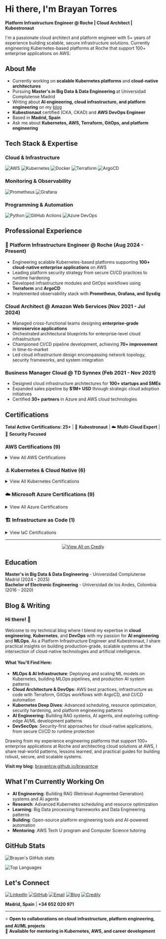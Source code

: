 # Hi there, I'm Brayan Torres 

**Platform Infrastructure Engineer @ Roche | Cloud Architect | Kubestronaut**

I'm a passionate cloud architect and platform engineer with 5+ years of experience building scalable, secure infrastructure solutions. Currently engineering Kubernetes-based platforms at Roche that support 100+ enterprise applications on AWS.

## About Me

-  Currently working on **scalable Kubernetes platforms** and **cloud-native architectures** 
-  Pursuing **Master's in Big Data & Data Engineering** at Universidad Complutense Madrid
-  Writing about **AI engineering, cloud infrastructure, and platform engineering** on my [blog](https://brayantcw.github.io/brayantcw)
-  **Kubestronaut** certified (CKA, CKAD) and **AWS DevOps Engineer**
-  Based in **Madrid, Spain**
-  Ask me about **Kubernetes, AWS, Terraform, GitOps, and platform engineering**

##  Tech Stack & Expertise

### Cloud & Infrastructure
![AWS](https://img.shields.io/badge/AWS-232F3E?style=flat&logo=amazon-aws&logoColor=white)
![Kubernetes](https://img.shields.io/badge/Kubernetes-326CE5?style=flat&logo=kubernetes&logoColor=white)
![Docker](https://img.shields.io/badge/Docker-2496ED?style=flat&logo=docker&logoColor=white)
![Terraform](https://img.shields.io/badge/Terraform-623CE4?style=flat&logo=terraform&logoColor=white)
![ArgoCD](https://img.shields.io/badge/ArgoCD-EF7B4D?style=flat&logo=argo&logoColor=white)

### Monitoring & Observability
![Prometheus](https://img.shields.io/badge/Prometheus-E6522C?style=flat&logo=prometheus&logoColor=white)
![Grafana](https://img.shields.io/badge/Grafana-F46800?style=flat&logo=grafana&logoColor=white)

### Programming & Automation
![Python](https://img.shields.io/badge/Python-3776AB?style=flat&logo=python&logoColor=white)
![GitHub Actions](https://img.shields.io/badge/GitHub_Actions-2088FF?style=flat&logo=github-actions&logoColor=white)
![Azure DevOps](https://img.shields.io/badge/Azure_DevOps-0078D4?style=flat&logo=azure-devops&logoColor=white)

## Professional Experience

### 🏢 **Platform Infrastructure Engineer** @ Roche (Aug 2024 - Present)
- Engineering scalable Kubernetes-based platforms supporting **100+ cloud-native enterprise applications** on AWS
- Leading platform security strategy from secure CI/CD practices to runtime hardening
- Developed infrastructure modules and GitOps workflows using **Terraform** and **ArgoCD**
- Implemented observability stack with **Prometheus, Grafana, and Sysdig**

### **Cloud Architect** @ Amazon Web Services (Nov 2021 - Jul 2024) 
- Managed cross-functional teams designing **enterprise-grade microservice applications**
- Orchestrated architectural blueprints for enterprise-level cloud infrastructure
- Championed CI/CD pipeline development, achieving **70+ improvement** in time-to-market
- Led cloud infrastructure design encompassing network topology, security frameworks, and system integration

### **Business Manager Cloud** @ TD Synnex (Feb 2021 - Nov 2021)
- Designed cloud infrastructure architectures for **100+ startups and SMEs**
- Expanded sales pipeline by **$1M+ USD** through strategic cloud adoption initiatives
- Certified **30+ partners** in Azure and AWS cloud technologies

##  Certifications

**Total Active Certifications: 25+** | 🎯 **Kubestronaut** | ☁️ **Multi-Cloud Expert** | 🔐 **Security Focused**

### AWS Certifications (9)
<details>
<summary>View All AWS Certifications</summary>

| Certification | Badge | Year |
|--------------|-------|------|
| **AWS Certified Machine Learning Engineer – Associate** | <img src="https://images.credly.com/size/80x80/images/f36cbbc1-c9f7-4b2c-b92b-f06c7fb8f0fd/image.png" width="60"/> | 2025 |
| **AWS Certified AI Practitioner** | <img src="https://images.credly.com/size/80x80/images/3e68e6e7-35ac-43e4-ab5f-e8a39e8c677b/image.png" width="60"/> | 2025 |
| **AWS Certified Data Engineer – Associate** | <img src="https://images.credly.com/size/80x80/images/f0d3fbb9-bfa7-4017-9989-7bde8eaf42b1/image.png" width="60"/> | 2024 |
| **AWS Certified DevOps Engineer – Professional** | <img src="https://images.credly.com/size/80x80/images/2d84e428-9078-49b6-a804-13c15383d0de/image.png" width="60"/> | 2022 |
| **AWS Certified SysOps Administrator – Associate** | <img src="https://images.credly.com/size/80x80/images/f0d3fbb9-bfa7-4017-9989-7bde8eaf42b1/image.png" width="60"/> | 2022 |
| **AWS Certified Developer – Associate** | <img src="https://images.credly.com/size/80x80/images/b9feab85-1a43-4f6c-99a5-631b88d5461b/image.png" width="60"/> | 2021 |
| **AWS Certified Solutions Architect – Associate** | <img src="https://images.credly.com/size/80x80/images/0e284c3f-5164-4b21-8660-0d84737941bc/image.png" width="60"/> | 2021 |
| **AWS Certified Cloud Practitioner** | <img src="https://images.credly.com/size/80x80/images/00634f82-b07f-4bbd-a6bb-53de397fc3a6/image.png" width="60"/> | 2021 |
| **Well-Architected Proficient** | <img src="https://images.credly.com/size/80x80/images/b870667f-00a3-48d7-b988-9c02b441b883/image.png" width="60"/> | 2022 |

</details>

### ⚓ Kubernetes & Cloud Native (6)
<details>
<summary>View All Kubernetes Certifications</summary>

| Certification | Badge | Year |
|--------------|-------|------|
| **Kubestronaut** (All 5 CNCF K8s Certs) | <img src="https://images.credly.com/size/80x80/images/cd6c6449-6814-4613-a2d3-13cf4ac5be4f/image.png" width="60"/> | 2024 |
| **CKS: Certified Kubernetes Security Specialist** | <img src="https://images.credly.com/size/80x80/images/9945dfcb-1cca-4529-841c-293d8c70c0e5/image.png" width="60"/> | 2024 |
| **CKA: Certified Kubernetes Administrator** | <img src="https://images.credly.com/size/80x80/images/8b8ed108-e77d-4396-ac59-2504583b9d54/cka_from_cncfsite__281_29.png" width="60"/> | 2023 |
| **CKAD: Certified Kubernetes Application Developer** | <img src="https://images.credly.com/size/80x80/images/f88d800c-5261-45c6-9515-0458e31c3e16/ckad_from_cncfsite.png" width="60"/> | 2023 |
| **KCSA: Kubernetes and Cloud Native Security Associate** | <img src="https://images.credly.com/size/80x80/images/a61b5e6d-68ce-4da0-a38b-eff69c45174d/image.png" width="60"/> | 2024 |
| **KCNA: Kubernetes and Cloud Native Associate** | <img src="https://images.credly.com/size/80x80/images/f28f1d88-428a-47f6-95b5-7da1dd6c1000/KCNA_badge.png" width="60"/> | 2024 |

</details>

### ☁️ Microsoft Azure Certifications (9)
<details>
<summary>View All Azure Certifications</summary>

| Certification | Badge | Year |
|--------------|-------|------|
| **Azure Solutions Architect Expert** | <img src="https://images.credly.com/size/80x80/images/987adb7e-49be-4e24-b67e-55986bd3fe66/azure-solutions-architect-expert-600x600.png" width="60"/> | 2020 |
| **Azure AI Engineer Associate** | <img src="https://images.credly.com/size/80x80/images/61f56aa4-16fd-403c-90bc-1d90dba1fa99/image.png" width="60"/> | 2021 |
| **Azure Data Scientist Associate** | <img src="https://images.credly.com/size/80x80/images/5c8fca38-b0d2-49e5-9ad2-f3f8e79b327f/azure-data-scientist-associate-600x600.png" width="60"/> | 2021 |
| **Azure Security Engineer Associate** | <img src="https://images.credly.com/size/80x80/images/1ad16b6f-2c71-4a2e-ae74-ec69c4766039/azure-security-engineer-associate600x600.png" width="60"/> | 2020 |
| **Azure Data Fundamentals** | <img src="https://images.credly.com/size/80x80/images/70eb1e3f-d4de-4377-a062-b20fb29594ea/azure-data-fundamentals-600x600.png" width="60"/> | 2020 |
| **Azure AI Fundamentals** | <img src="https://images.credly.com/size/80x80/images/4136ced8-75d5-4afb-8677-40b6236e2672/azure-ai-fundamentals-600x600.png" width="60"/> | 2020 |
| **Azure Fundamentals** | <img src="https://images.credly.com/size/80x80/images/be8fcaeb-c769-4858-b567-ffaaa73ce8cf/image.png" width="60"/> | 2020 |
| **Power Platform App Maker Associate** | <img src="https://images.credly.com/size/80x80/images/1ad16b6f-2c71-4a2e-ae74-ec69c4766039/azure-security-engineer-associate600x600.png" width="60"/> | 2021 |
| **Power Platform Fundamentals** | <img src="https://images.credly.com/size/80x80/images/2a6251f2-737b-4bf6-9190-d77570cc76fc/CERT-Fundamentals-Power-Platform.png" width="60"/> | 2020 |

</details>

### 🏗️ Infrastructure as Code (1)
<details>
<summary>View IaC Certifications</summary>

| Certification | Badge | Year |
|--------------|-------|------|
| **HashiCorp Certified: Terraform Associate (003)** | <img src="https://images.credly.com/size/80x80/images/85b9cfc4-257a-4742-878c-4f7ab4a2631b/image.png" width="60"/> | 2024 |

</details>

---

<p align="center">
  <a href="https://www.credly.com/users/brayan-andres-torres-contreras">
    <img src="https://img.shields.io/badge/View_All_Certifications-FF6B00?style=for-the-badge&logo=credly&logoColor=white" alt="View All on Credly"/>
  </a>
</p>

## Education

**Master's in Big Data & Data Engineering** - Universidad Complutense Madrid (2024 - 2025)  
**Bachelor of Electronic Engineering** - Universidad de los Andes, Colombia (2016 - 2020)

## Blog & Writing

### Hi there! 👋

Welcome to my technical blog where I blend my expertise in **cloud engineering**, **Kubernetes**, and **DevOps** with my passion for **AI engineering** and **MLOps**. As a Platform Infrastructure Engineer and Kubestronaut, I share practical insights on building production-grade, scalable systems at the intersection of cloud-native technologies and artificial intelligence.

#### What You'll Find Here:

-  **MLOps & AI Infrastructure**: Deploying and scaling ML models on Kubernetes, building MLOps pipelines, and production AI system patterns
-  **Cloud Architecture & DevOps**: AWS best practices, infrastructure as code with Terraform, GitOps workflows with ArgoCD, and CI/CD automation
-  **Kubernetes Deep Dives**: Advanced scheduling, resource optimization, security hardening, and platform engineering patterns
-  **AI Engineering**: Building RAG systems, AI agents, and exploring cutting-edge AI/ML development patterns
-  **DevSecOps**: Security-first approaches for cloud-native applications, from secure CI/CD to runtime protection

Drawing from my experience engineering platforms that support 100+ enterprise applications at Roche and architecting cloud solutions at AWS, I share real-world patterns, lessons learned, and practical guides for building robust, secure, and scalable systems.

**Visit my blog**: [brayantcw.github.io/brayantcw](https://brayantcw.github.io/brayantcw)

##  What I'm Currently Working On

-  **AI Engineering**: Building RAG (Retrieval-Augmented Generation) systems and AI agents
-  **Research**: Advanced Kubernetes scheduling and resource optimization
-  **Learning**: Big Data processing frameworks and Data Engineering patterns  
-  **Building**: Open-source platform engineering tools and AI-powered automation
-  **Mentoring**: AWS Tech U program and Computer Science tutoring

## GitHub Stats

![Brayan's GitHub stats](https://github-readme-stats.vercel.app/api?username=brayantcw&show_icons=true&theme=dark&count_private=true)

![Top Languages](https://github-readme-stats.vercel.app/api/top-langs/?username=brayantcw&layout=compact&theme=dark)

##  Let's Connect

[![LinkedIn](https://img.shields.io/badge/LinkedIn-0077B5?style=for-the-badge&logo=linkedin&logoColor=white)](https://www.linkedin.com/in/brayan-torres-re7a9839137/)
[![GitHub](https://img.shields.io/badge/GitHub-100000?style=for-the-badge&logo=github&logoColor=white)](https://github.com/brayantcw)
[![Email](https://img.shields.io/badge/Email-D14836?style=for-the-badge&logo=gmail&logoColor=white)](mailto:brayantcwork@gmail.com)
[![Blog](https://img.shields.io/badge/Blog-FF5722?style=for-the-badge&logo=blogger&logoColor=white)](https://brayantcw.github.io/brayantcw)
[![Credily](https://img.shields.io/badge/Credily-00D4FF?style=for-the-badge&logo=credly&logoColor=white)](https://www.credly.com/users/brayan-torres)

**Madrid, Spain** | **+34 652 020 971**

---

⭐ **Open to collaborations on cloud infrastructure, platform engineering, and AI/ML projects**  
💬 **Available for mentoring in Kubernetes, AWS, and career development**


